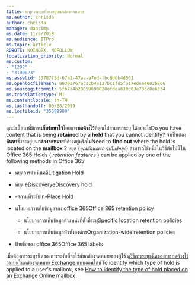 ```yaml
---
title: ระบุการหยุดที่วางอยู่บนกล่องจดหมาย
ms.author: chrisda
author: chrisda
manager: dansimp
ms.date: 11/8/2018
ms.audience: ITPro
ms.topic: article
ROBOTS: NOINDEX, NOFOLLOW
localization_priority: Normal
ms.custom:
- "1202"
- "3100023"
ms.assetid: 3378775d-67a2-47aa-a7ed-fbc6d0b4d561
ms.openlocfilehash: 90302767ac2cb4e137bc1fd5fa17edea4602b766
ms.sourcegitcommit: 5fb7a4b28859690020efdea630d03e70cc0e6334
ms.translationtype: MT
ms.contentlocale: th-TH
ms.lasthandoff: 06/28/2019
ms.locfileid: "35382900"
---
```

<span data-ttu-id="5b5ae-102">คุณมีเนื้อหาที่มีการ**เก็บรักษาไว้**โดยการ**กดค้างไว้**ที่คุณไม่สามารถระบุ ได้อย่างไร</span><span class="sxs-lookup"><span data-stu-id="5b5ae-102">Do you have content that is being **retained** by a **hold** that you cannot identify?</span></span> <span data-ttu-id="5b5ae-103">จำเป็นต้อง**ค้นหา**ซึ่งจะอยู่บน**กล่องจดหมาย**ที่ค้างอยู่หรือไม่</span><span class="sxs-lookup"><span data-stu-id="5b5ae-103">Need to **find out** where the hold is located on the **mailbox** ?</span></span> <span data-ttu-id="5b5ae-104">หยุด (*คุณลักษณะการเก็บข้อมูล*) สามารถใช้หนึ่งในวิธีต่อไปนี้ใน Office 365:</span><span class="sxs-lookup"><span data-stu-id="5b5ae-104">Holds (  *retention features*  ) can be applied by one of the following methods in Office 365:</span></span>
  
- <span data-ttu-id="5b5ae-105">หยุดการดำเนินคดี</span><span class="sxs-lookup"><span data-stu-id="5b5ae-105">Litigation Hold</span></span>

- <span data-ttu-id="5b5ae-106">หยุด eDiscovery</span><span class="sxs-lookup"><span data-stu-id="5b5ae-106">eDiscovery hold</span></span>

- <span data-ttu-id="5b5ae-107">-สถานที่ระงับ</span><span class="sxs-lookup"><span data-stu-id="5b5ae-107">In-Place Hold</span></span>

- <span data-ttu-id="5b5ae-108">นโยบายการเก็บข้อมูลของ office 365</span><span class="sxs-lookup"><span data-stu-id="5b5ae-108">Office 365 retention policy</span></span> 

  - <span data-ttu-id="5b5ae-109">นโยบายการเก็บข้อมูลตำแหน่งที่ตั้งที่ระบุ</span><span class="sxs-lookup"><span data-stu-id="5b5ae-109">Specific location retention policies</span></span>

  - <span data-ttu-id="5b5ae-110">นโยบายการเก็บข้อมูลทั่วทั้งองค์กร</span><span class="sxs-lookup"><span data-stu-id="5b5ae-110">Organization-wide retention policies</span></span>

- <span data-ttu-id="5b5ae-111">ป้ายชื่อของ office 365</span><span class="sxs-lookup"><span data-stu-id="5b5ae-111">Office 365 labels</span></span>

<span data-ttu-id="5b5ae-112">เมื่อต้องการระบุชนิดของการระงับที่จะใช้กับกล่องจดหมายของผู้ใช้ ดู[วิธีการระบุชนิดของการกดค้างไว้วางบนในกล่องจดหมาย Exchange แบบออนไลน์](https://docs.microsoft.com/office365/securitycompliance/identify-a-hold-on-an-exchange-online-mailbox)</span><span class="sxs-lookup"><span data-stu-id="5b5ae-112">To identify which type of hold is applied to a user's mailbox, see [How to identify the type of hold placed on an Exchange Online mailbox](https://docs.microsoft.com/office365/securitycompliance/identify-a-hold-on-an-exchange-online-mailbox).</span></span>
